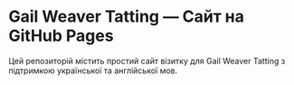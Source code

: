 # Gail Weaver Tatting — Сайт на GitHub Pages

Цей репозиторій містить простий сайт візитку для Gail Weaver Tatting з підтримкою української та англійської мов.